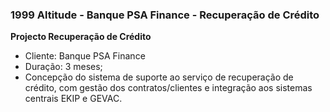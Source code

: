 ### 1999 Altitude - Banque PSA Finance - Recuperação de Crédito

**Projecto Recuperação de Crédito**
-	Cliente: Banque PSA Finance
-	Duração: 3 meses;
-	Concepção do sistema de suporte ao serviço de recuperação de crédito, com gestão dos contratos/clientes e integração aos sistemas centrais EKIP e GEVAC.
